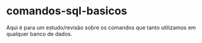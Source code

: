 # comandos-sql-basicos
Aqui é para um estudo/revisão sobre os comandos que tanto utilizamos em qualquer banco de dados.
